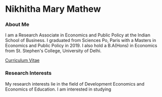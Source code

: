 # Nikhitha Mary Mathew

### About Me

I am a Research Associate in Economics and Public Policy at the Indian School of Business. I graduated from Sciences Po, Paris with a Masters in Economics and Public Policy in 2019. I also hold a B.A(Hons) in Economics from St. Stephen's College, University of Delhi.


[Curriculum Vitae](Nikhitha_Resume.pdf)

### Research Interests

My research interests lie in the field of Development Economics and Economics of Education. I am interested in studying 
